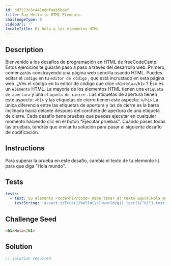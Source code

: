 ```yaml
---
id: bd7123c8c441eddfaeb5bdef
title: Say Hello to HTML Elements
challengeType: 0
videoUrl: ''
localeTitle: Di hola a los elementos HTML
---
```


## Description
<section id="description"> Bienvenido a los desafíos de programación en HTML de freeCodeCamp. Estos ejercicios te guiarán paso a paso a través del desarrollo web. Primero, comenzarás construyendo una página web sencilla usando HTML. Puedes editar el <code>código</code> en tu <code>editor de código</code> , que está incrustado en esta página web. ¿Ves el código en tu editor de código que dice <code>&lt;h1&gt;Hola&lt;/h1&gt;</code> ? Eso es un <code>elemento</code> HTML. La mayoría de los elementos HTML tienen una <code>etiqueta de apertura</code> y una <code>etiqueta de cierre</code> . Las etiquetas de apertura tienen este aspecto: <code>&lt;h1&gt;</code> y las etiquetas de cierre tienen este aspecto: <code>&lt;/h1&gt;</code> La única diferencia entre las etiquetas de apertura y las de cierre es la barra inclinada hacia delante después del corchete de apertura de una etiqueta de cierre. Cada desafío tiene pruebas que puedes ejecutar en cualquier momento haciendo clic en el botón &quot;Ejecutar pruebas&quot;. Cuando pases todas las pruebas, tendrás que enviar tu solución para pasar al siguiente desafío de codificación. </section>

## Instructions
<section id="instructions"> Para superar la prueba en este desafío, cambia el texto de tu elemento <code>h1</code> para que diga &quot;Hola mundo&quot;. </section>

## Tests
<section id='tests'>

```yml
tests:
  - text: Su elemento <code>h1</code> debe tener el texto &quot;Hola mundo&quot;.
    testString: 'assert.isTrue((/hello(\s)+world/gi).test($("h1").text()), "Your <code>h1</code> element should have the text "Hello World".");'

```

</section>

## Challenge Seed
<section id='challengeSeed'>

<div id='html-seed'>

```html
<h1>Hola</h1>

```

</div>



</section>

## Solution
<section id='solution'>

```js
// solution required
```
</section>
